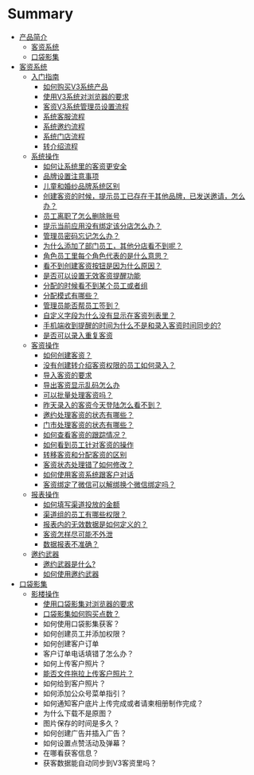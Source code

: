 # Summary

* [产品简介](README.md)
  * [客资系统](ke-zi-xi-tong.md)
  * [口袋影集](kou-dai-ying-ji.md)
* [客资系统](ke-zi-xi-tong.md)
  * [入门指南](ke-zi-xi-tong/ru-men-zhi-nan.md)
    * [如何购买V3系统产品](如何购买V3系统产品.md)
    * [使用V3系统对浏览器的要求](使用V3系统对浏览器的要求.md)
    * [客资V3系统管理员设置流程](客资V3系统管理员设置流程.md)
    * [系统客服流程](系统客服流程.md)
    * [系统邀约流程](系统邀约流程.md)
    * [系统门店流程](系统门店流程.md)
    * [转介绍流程](转介绍流程.md)
  * [系统操作](ke-zi-xi-tong/xi-tong-cao-zuo.md)
    * [如何让系统里的客资更安全](如何让系统里的客资更安全.md)
    * [品牌设置注意事项](品牌设置注意事项.md)
    * [儿童和婚纱品牌系统区别](儿童和婚纱品牌系统区别.md)
    * [创建客资的时候，提示员工已存在于其他品牌，已发送邀请，怎么办？](创建员工时提示员工已存在于其他品牌.md)
    * [员工离职了怎么删除账号](员工离职了怎么删除账号.md)
    * [提示当前应用没有绑定该分店怎么办？](提示当前应用没有绑定该分店.md)
    * [管理员密码忘记怎么办？](管理员密码忘记怎么办？.md)
    * [为什么添加了部门员工，其他分店看不到呢？](为什么添加了部门员工，其他分店看不到呢？.md)
    * [角色员工里每个角色代表的是什么意思？](角色员工里每个角色代表的是什么意思？.md)
    * [看不到创建客资按钮是因为什么原因？](看不到创建客资按钮是因为什么原因？.md)
    * [是否可以设置无效客资提醒功能](是否可以设置无效客资提醒功能.md)
    * [分配的时候看不到某个员工或者组](分配的时候看不到某个员工或者组.md)
    * [分配模式有哪些？](分配模式有哪些？.md)
    * [管理员能否帮员工签到？](管理员能否帮员工签到？.md)
    * [自定义字段为什么没有显示在客资列表里？](自定义字段为什么没有显示在客资列表里？.md)
    * [手机端收到提醒的时间为什么不是和录入客资时间同步的?](手机端提醒注意事项.md)
    * [是否可以录入重复客资](是否可以录入重复客资.md)
  * [客资操作](ke-zi-xi-tong/ke-zi-cao-zuo.md)
    * [如何创建客资？](如何创建客资？.md)
    * [没有创建转介绍客资权限的员工如何录入？](没有创建转介绍客资权限的员工如何录入？.md)
    * [导入客资的要求](导入客资的要求.md)
    * [导出客资显示乱码怎么办](导出客资显示乱码怎么办.md)
    * [可以批量处理客资吗？](可以批量处理客资吗？.md)
    * [昨天录入的客资今天登陆怎么看不到？](昨天录入的客资今天登陆怎么看不到？.md)
    * [邀约处理客资的状态有哪些？](邀约处理客资的状态有哪些？.md)
    * [门市处理客资的状态有哪些？](门市处理客资的状态有哪些？.md)
    * [如何查看客资的跟踪情况？](如何查看客资的跟踪情况？.md)
    * [如何看到员工针对客资的操作](如何看到员工针对客资的操作.md)
    * [转移客资和分配客资的区别](转移客资和分配客资的区别.md)
    * [客资状态处理错了如何修改？](客资状态处理错了如何修改？.md)
    * [如何使用客资系统跟客户对话](如何使用客资系统跟客户对话.md)
    * [客资绑定了微信可以解绑换个微信绑定吗？](客资绑定了微信可以解绑换个微信绑定吗？.md)
  * [报表操作](ke-zi-xi-tong/bao-biao-cao-zuo.md)
    * [如何填写渠道投放的金额](如何填写渠道投放的金额.md)
    * [渠道组的员工有哪些权限？](渠道组的员工有哪些权限？.md)
    * [报表内的无效数据是如何定义的？](报表内的无效数据是如何定义的？.md)
    * [客资怎样尽可能不外泄](客资怎样尽可能不外泄.md)
    * [数据报表不准确？](数据报表不准确？.md)
  * [邀约武器](ke-zi-xi-tong/yao-yue-wu-qi.md)
    * [邀约武器是什么?](ke-zi-xi-tong/yao-yue-wu-qi/yao-yue-wu-qi-shi-shi-4e483f.md)
    * [如何使用邀约武器](ke-zi-xi-tong/yao-yue-wu-qi/ru-he-shi-yong-yao-yue-wu-qi.md)
* [口袋影集](kou-dai-ying-ji.md)
  * [影楼操作](kou-dai-ying-ji/ying-lou-cao-zuo.md)
    * [使用口袋影集对浏览器的要求](kou-dai-ying-ji/ying-lou-cao-zuo/shi-yong-kou-dai-ying-ji-dui-liu-lan-qi-de-yao-qiu.md)
    * [口袋影集如何购买点数？](kou-dai-ying-ji/ying-lou-cao-zuo/kou-dai-ying-ji-ru-he-gou-mai-dian-shu-ff1f.md)
    * 如何使用口袋影集获客？
    * 如何创建员工并添加权限？
    * 如何创建客户订单
    * 客户订单电话填错了怎么办？
    * 如何上传客户照片？
    * [能否文件拖拉上传客户照片？](kou-dai-ying-ji/ying-lou-cao-zuo/neng-fou-wen-jian-tuo-la-shang-chuan-ke-hu-zhao-pian-ff1f.md)
    * 如何给到客户照片？
    * 如何添加公众号菜单指引？
    * 如何通知客户底片上传完成或者请柬相册制作完成？
    * 为什么下载不是原图？
    * 图片保存的时间是多久？
    * 如何创建广告并插入广告？
    * 如何设置点赞活动及弹幕？
    * 在哪看获客信息？
    * 获客数据能自动同步到V3客资里吗？

